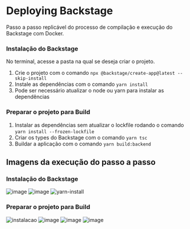# Deploying Backstage

Passo a passo replicável do processo de compilação e execução do Backstage com Docker.

### Instalação do Backstage
No terminal, acesse a pasta na qual se deseja criar o projeto.

1. Crie o projeto com o comando `npx @backstage/create-app@latest --skip-install`
2. Instale as dependências com o comando `yarn install`
3. Pode ser necessário atualizar o node ou yarn para instalar as dependências

### Preparar o projeto para Build
1. Instalar as dependências sem atualizar o lockfile rodando o comando `yarn install --frozen-lockfile`
2. Criar os types do Backstage com o comando `yarn tsc`
3. Buildar a aplicação com o comando `yarn build:backend`

## Imagens da execução do passo a passo

### Instalação do Backstage
![image](https://github.com/FelipeSaadi/backstage/assets/54749257/5391c052-3ff9-4c6c-923f-a8d99b5e4cd1)
![image](https://github.com/FelipeSaadi/backstage/assets/54749257/d74df1b3-97b5-4125-b684-bdc7c7ca75bb)
![yarn-install](https://github.com/FelipeSaadi/backstage/assets/54749257/00a91062-8821-487c-bc38-ec04f997cc46)

### Preparar o projeto para Build 
![instalacao](https://github.com/FelipeSaadi/backstage/assets/54749257/d3a2db07-0795-4233-9e1a-6480616ff7ab)
![image](https://github.com/FelipeSaadi/backstage/assets/54749257/7a2bb3e8-afc2-4640-bf82-8266af415368)
![image](https://github.com/FelipeSaadi/backstage/assets/54749257/8a2ab9f8-cb86-4a07-95d5-8e874ceb81dd)
![image](https://github.com/FelipeSaadi/backstage/assets/54749257/2567b3c2-5ef8-4c26-b4fa-b6b7fd7ecab3)
